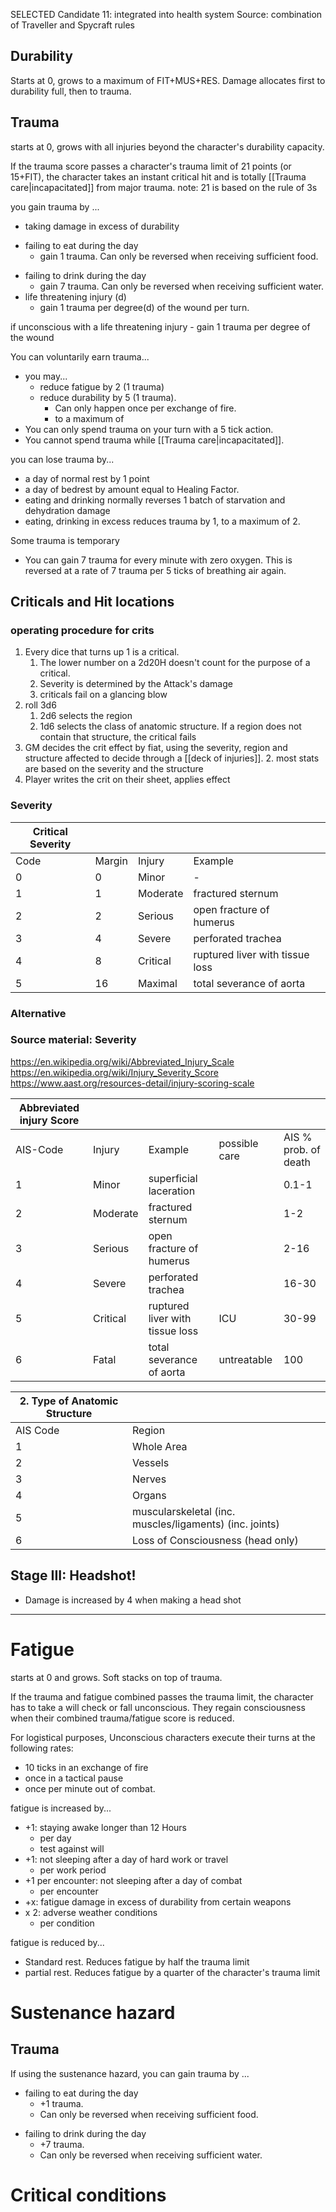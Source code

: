 SELECTED Candidate 11: integrated into health system
Source: combination of Traveller and Spycraft rules
## Durability
Starts at 0, grows to a maximum of FIT+MUS+RES. Damage allocates first to durability full, then to trauma.
## Trauma
starts at 0, grows with all injuries beyond the character's durability capacity.

If the trauma score passes a character's trauma limit of 21 points (or 15+FIT), the character takes an instant critical hit and is totally [[Trauma care|incapacitated]] from major trauma.
	note: 21 is based on the rule of 3s

you gain trauma by ...
- taking damage in excess of durability
* failing to eat during the day
	- gain 1 trauma. Can only be reversed when receiving sufficient food.
- failing to drink during the day
	- gain 7 trauma. Can only be reversed when receiving sufficient water.
 - life threatening injury (d)
	 - gain 1 trauma per degree(d) of the wound per turn.
	
if unconscious with a life threatening injury
	- gain 1 trauma per degree of the wound

You can voluntarily earn trauma...
- you may...
	- reduce fatigue by 2 (1 trauma)
	- reduce durability by 5 (1 trauma).
		- Can only happen once per exchange of fire.
		- to a maximum of 
- You can only spend trauma on your turn with a 5 tick action.
- You cannot spend trauma while [[Trauma care|incapacitated]].

you can lose trauma by...
- a day of normal rest by 1 point
- a day of bedrest by amount equal to Healing Factor.
- eating and drinking normally reverses 1 batch of starvation and dehydration damage 
- eating, drinking in excess reduces trauma by 1, to a maximum of 2.

Some trauma is temporary
 - You can gain 7 trauma for every minute with zero oxygen. This is reversed at a rate of 7 trauma per 5 ticks of breathing air again.

## Criticals and Hit locations
### operating procedure for crits
1. Every dice that turns up 1 is a critical.
	1. The lower number on a 2d20H doesn't count for the purpose of a critical.
	2. Severity is determined by the Attack's damage
	3. criticals fail on a glancing blow
2. roll 3d6
	1. 2d6 selects the region
	2. 1d6 selects the class of anatomic structure. If a region does not contain that structure, the critical fails
3. GM decides the crit effect by fiat, using the severity, region and structure affected to decide through a [[deck of injuries]].
	2. most stats are based on the severity and the structure
4. Player writes the crit on their sheet, applies effect
### Severity

| Critical Severity |        |          |                                 |     |
| ----------------- | ------ | -------- | ------------------------------- | --- |
| Code              | Margin | Injury   | Example                         |     |
| 0                 | 0      | Minor    | -                               |     |
| 1                 | 1      | Moderate | fractured sternum               |     |
| 2                 | 2      | Serious  | open fracture of humerus        |     |
| 3                 | 4      | Severe   | perforated trachea              |     |
| 4                 | 8      | Critical | ruptured liver with tissue loss |     |
| 5                 | 16     | Maximal  | total severance of aorta        |     |
### Alternative

### Source material: Severity
https://en.wikipedia.org/wiki/Abbreviated_Injury_Scale
https://en.wikipedia.org/wiki/Injury_Severity_Score
https://www.aast.org/resources-detail/injury-scoring-scale


| Abbreviated injury Score |          |                                 |               |                      |
| ------------------------ | -------- | ------------------------------- | ------------- | -------------------- |
| AIS-Code                 | Injury   | Example                         | possible care | AIS % prob. of death |
| 1                        | Minor    | superficial laceration          |               | 0.1-1                |
| 2                        | Moderate | fractured sternum               |               | 1-2                  |
| 3                        | Serious  | open fracture of humerus        |               | 2-16                 |
| 4                        | Severe   | perforated trachea              |               | 16-30                |
| 5                        | Critical | ruptured liver with tissue loss | ICU           | 30-99                |
| 6                        | Fatal    | total severance of aorta        | untreatable   | 100                  |

| 2. Type of Anatomic Structure |                                                          |
| ----------------------------- | -------------------------------------------------------- |
| AIS Code                      | Region                                                   |
| 1                             | Whole Area                                               |
| 2                             | Vessels                                                  |
| 3                             | Nerves                                                   |
| 4                             | Organs                                                   |
| 5                             | muscularskeletal  (inc. muscles/ligaments) (inc. joints) |
| 6                             | Loss of Consciousness (head only)                        |

## Stage III: Headshot!
- Damage is increased by 4 when making a head shot

---
# Fatigue
starts at 0 and grows. Soft stacks on top of trauma.

If the trauma and fatigue combined passes the trauma limit, the character has to take a will check or fall unconscious.
    They regain consciousness when their combined trauma/fatigue score is reduced.

For logistical purposes, Unconscious characters execute their turns at the following rates:
- 10 ticks in an exchange of fire
- once in a tactical pause
- once per minute out of combat.

fatigue is increased by...
- +1: staying awake longer than 12 Hours
	- per day
	- test against will
- +1: not sleeping after a day of hard work or travel
	-  per work period
- +1 per encounter: not sleeping after a day of combat
	- per encounter
- +x: fatigue damage in excess of durability from certain weapons
- x 2: adverse weather conditions
	- per condition

fatigue is reduced by...
- Standard rest. Reduces fatigue by half the trauma limit
- partial rest. Reduces fatigue by a quarter of the character's trauma limit
# Sustenance hazard
## Trauma
If using the sustenance hazard, you can gain trauma by ...
* failing to eat during the day
	- +1 trauma. 
	- Can only be reversed when receiving sufficient food.
- failing to drink during the day
	- +7 trauma. 
	- Can only be reversed when receiving sufficient water.

# Critical conditions
